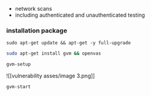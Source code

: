 - network scans
- including authenticated and unauthenticated testing

### installation package
`sudo apt-get update && apt-get -y full-upgrade`
```bash
sudo apt-get install gvm && openvas

gvm-setup
```
![[vulnerability asses/image 3.png]]

```bash
gvm-start
```